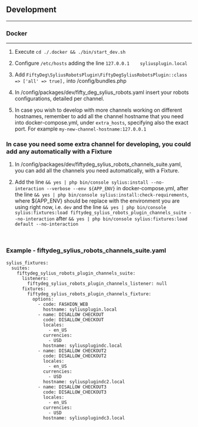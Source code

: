 ## Development
------------------

### Docker
------------------

1. Execute `cd ./.docker && ./bin/start_dev.sh`

2. Configure `/etc/hosts` adding the line `127.0.0.1    syliusplugin.local`

3. Add `FiftyDeg\SyliusRobotsPlugin\FiftyDegSyliusRobotsPlugin::class => ['all' => true],` into /config/bundles.php 

4. In /config/packages/dev/fifty_deg_sylius_robots.yaml insert your robots configurations, detailed per channel.

5. In case you wish to develop with more channels working on different hostnames, remember to add all the channel hostname that you need into docker-compose.yml, under `extra_hosts`, specifying also the exact port. For example `my-new-channel-hostname:127.0.0.1`


### In case you need some extra channel for developing, you could add any automatically with a Fixture

1. In /config/packages/dev/fiftydeg_sylius_robots_channels_suite.yaml, you can add all the channels you need automatically, with a Fixture.

2. Add the line `&& yes | php bin/console sylius:install --no-interaction --verbose --env ${APP_ENV}` in docker-compose.yml, after the line `&& yes | php bin/console sylius:install:check-requirements`, where ${APP_ENV} should be replace with the environment you are using right now, i.e. `dev`
and the line `&& yes | php bin/console sylius:fixtures:load fiftydeg_sylius_robots_plugin_channels_suite --no-interaction` after `&& yes | php bin/console sylius:fixtures:load default --no-interaction`

<br/>

### Example - fiftydeg_sylius_robots_channels_suite.yaml

```
sylius_fixtures:
  suites:
    fiftydeg_sylius_robots_plugin_channels_suite:
      listeners:
        fiftydeg_sylius_robots_plugin_channels_listener: null
      fixtures:
        fiftydeg_sylius_robots_plugin_channels_fixture:
          options:
            - code: FASHION_WEB
              hostname: syliusplugin.local
            - name: DISALLOW CHECKOUT
              code: DISALLOW_CHECKOUT
              locales:
                - en_US
              currencies:
                - USD
              hostname: syliusplugindc.local
            - name: DISALLOW CHECKOUT2
              code: DISALLOW_CHECKOUT2
              locales:
                - en_US
              currencies:
                - USD
              hostname: syliusplugindc2.local
            - name: DISALLOW CHECKOUT3
              code: DISALLOW_CHECKOUT3
              locales:
                - en_US
              currencies:
                - USD
              hostname: syliusplugindc3.local
```